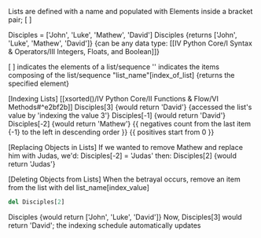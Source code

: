 Lists are defined with a name and populated with Elements inside a bracket pair; [ ]

Disciples = ['John', 'Luke', 'Mathew', 'David']
Disciples {returns ['John', 'Luke', 'Mathew', 'David']}
	{can be any data type: [[IV Python Core/I Syntax & Operators/III Integers, Floats, and Boolean]]}

[ ] indicates the elements of a list/sequence
'' indicates the items composing of the list/sequence
	"list_name"[index_of_list] {returns the specified element}

[Indexing Lists]  [[xsorted()/IV Python Core/II Functions & Flow/VI Methods#^e2bf2b]]
Disciples[3] {would return 'David'}
	{accessed the list's value by 'indexing the value 3'}
Disciples[-1] {would return 'David'}
	Disciples[-2] {would return 'Mathew'}
		{{ negatives count from the last item {-1} to the left in descending order }}
		{{ positives start from 0 }}

[Replacing Objects in Lists] 
If we wanted to remove Mathew and replace him with Judas, we'd:
Disciples[-2] = 'Judas'
	then:
Disciples[2] {would return 'Judas'}

[Deleting Objects from Lists]
When the betrayal occurs, remove an item from the list with del list_name[index_value]
```python
del Disciples[2]
```
Disciples {would return ['John', 'Luke', 'David']}
	Now, Disciples[3] would return 'David'; the indexing schedule automatically updates

